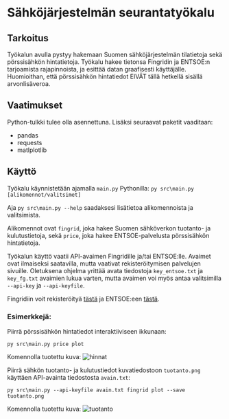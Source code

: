 # Sähköjärjestelmän seurantatyökalu

## Tarkoitus
Työkalun avulla pystyy hakemaan Suomen sähköjärjestelmän tilatietoja sekä pörssisähkön hintatietoja.
Työkalu hakee tietonsa Fingridin ja ENTSOE:n tarjoamista rajapinnoista, ja esittää datan graafisesti käyttäjälle.
Huomioithan, että pörssisähkön hintatiedot EIVÄT tällä hetkellä sisällä arvonlisäveroa.

## Vaatimukset
Python-tulkki tulee olla asennettuna. Lisäksi seuraavat paketit vaaditaan:
- pandas
- requests
- matlplotlib

## Käyttö
Työkalu käynnistetään ajamalla `main.py` Pythonilla:
```py src\main.py [alikomennot/valitsimet]```

Aja `py src\main.py --help` saadaksesi lisätietoa alikomennoista ja valitsimista.

Alikomennot ovat `fingrid`, joka hakee Suomen sähköverkon tuotanto- ja kulutustietoja,
sekä `price`, joka hakee ENTSOE-palvelusta pörssisähkön hintatietoja.

Työkalun käyttö vaatii API-avaimen Fingridille ja/tai ENTSOE:lle.
Avaimet ovat ilmaiseksi saatavilla, mutta vaativat rekisteröitymisen palvelujen sivuille.
Oletuksena ohjelma yrittää avata tiedostoja `key_entsoe.txt` ja `key_fg.txt` avaimien lukua varten,
mutta avaimen voi myös antaa valitsimilla `--api-key` ja `--api-keyfile`.

Fingridiin voit rekisteröityä
[tästä](https://data.fingrid.fi/open-data-forms/registration/)
ja ENTSOE:een
[tästä](https://transparency.entsoe.eu/).

### Esimerkkejä:
Piirrä pörssisähkön hintatiedot interaktiiviseen ikkunaan:

```py src\main.py price plot```

Komennolla tuotettu kuva:
![hinnat](img/hintakayra.png)

Piirrä sähkön tuotanto- ja kulutustiedot kuvatiedostoon `tuotanto.png` käyttäen API-avainta tiedostosta `avain.txt`:

```py src\main.py --api-keyfile avain.txt fingrid plot --save tuotanto.png```

Komennolla tuotettu kuva:
![tuotanto](img/tuotantokayrat.png)
